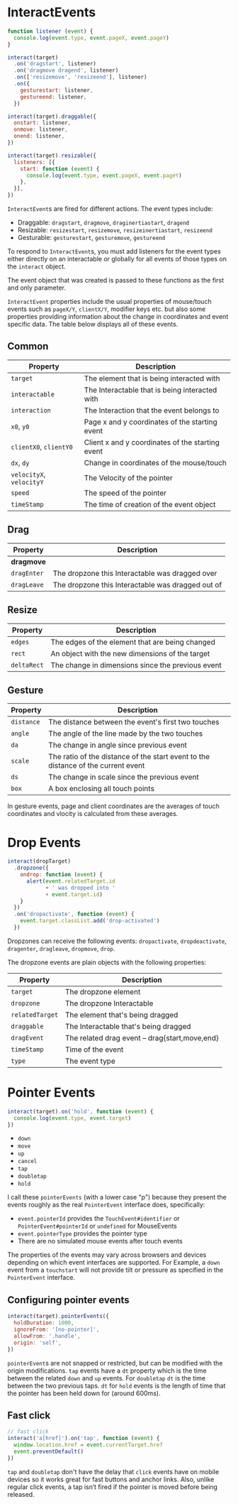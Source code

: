 InteractEvents
==============

``` javascript
function listener (event) {
  console.log(event.type, event.pageX, event.pageY)
}

interact(target)
  .on('dragstart', listener)
  .on('dragmove dragend', listener)
  .on(['resizemove', 'resizeend'], listener)
  .on({
    gesturestart: listener,
    gestureend: listener,
  })

interact(target).draggable({
  onstart: listener,
  onmove: listener,
  onend: listener,
})

interact(target).resizable({
  listeners: [{
    start: function (event) {
      console.log(event.type, event.pageX, event.pageY)
    },
  }],
})
```

`InteractEvent`s are fired for different actions. The event types include:

 - Draggable: `dragstart`, `dragmove`, `draginertiastart`, `dragend`
 - Resizable: `resizestart`, `resizemove`, `resizeinertiastart`, `resizeend`
 - Gesturable: `gesturestart`, `gesturemove`, `gestureend`

To respond to `InteractEvent`s, you must add listeners for the event types either
directly on an interactable or globally for all events of those types on the
`interact` object.

The event object that was created is passed to these functions as the first and
only parameter.

`InteractEvent` properties include the usual properties of mouse/touch events
such as `pageX/Y`, `clientX/Y`, modifier keys etc. but also some properties
providing information about the change in coordinates and event specific data.
The table below displays all of these events.

Common
------

| Property                | Description                                       |
| ----------------------- | --------------------------------------------------|
| `target`                | The element that is being interacted with         |
| `interactable`          | The Interactable that is being interacted with    |
| `interaction`           | The Interaction that the event belongs to         |
| `x0`, `y0`              | Page x and y coordinates of the starting event    |
| `clientX0`, `clientY0`  | Client x and y coordinates of the starting event  |
| `dx`, `dy`              | Change in coordinates of the mouse/touch          |
| `velocityX`, `velocityY`| The Velocity of the pointer                       |
| `speed`                 | The speed of the pointer                          |
| `timeStamp`             | The time of creation of the event object          |

Drag
----

| Property                | Description                                       |
| ----------------------- | --------------------------------------------------|
| **dragmove**            |                                                   |
| `dragEnter`             | The dropzone this Interactable was dragged over   |
| `dragLeave`             | The dropzone this Interactable was dragged out of |

Resize
------

| Property                | Description                                       |
| ----------------------- | --------------------------------------------------|
| `edges`                 | The edges of the element that are being changed   |
| `rect`                  | An object with the new dimensions of the target   |
| `deltaRect`             | The change in dimensions since the previous event |

Gesture
-------

| Property                | Description                                       |
| ----------------------- | --------------------------------------------------|
| `distance`              | The distance between the event's first two touches|
| `angle`                 | The angle of the line made by the two touches     |
| `da`                    | The change in angle since previous event          |
| `scale`                 | The ratio of the distance of the start event to the distance of the current event |
| `ds`                    | The change in scale since the previous event      |
| `box`                   | A box enclosing all touch points                  |

In gesture events, page and client coordinates are the averages of touch
coordinates and vlocity is calculated from these averages.

Drop Events
===========

```javascript
interact(dropTarget)
  .dropzone({
    ondrop: function (event) {
      alert(event.relatedTarget.id
            + ' was dropped into '
            + event.target.id)
    }
  })
  .on('dropactivate', function (event) {
    event.target.classList.add('drop-activated')
  })
```

Dropzones can receive the following events: `dropactivate`, `dropdeactivate`,
`dragenter`, `dragleave`, `dropmove`, `drop`.

The dropzone events are plain objects with the following properties:

| Property                | Description                                       |
| ----------------------- | --------------------------------------------------|
| `target`                | The dropzone element                              |
| `dropzone`              | The dropzone Interactable                         |
| `relatedTarget`         | The element that's being dragged                  |
| `draggable`             | The Interactable that's being dragged             |
| `dragEvent`             | The related drag event – drag{start,move,end}     |
| `timeStamp`             | Time of the event                                 |
| `type`                  | The event type                                    |


Pointer Events
==============

```javascript
interact(target).on('hold', function (event) {
  console.log(event.type, event.target)
})
```

 - `down`
 - `move`
 - `up`
 - `cancel`
 - `tap`
 - `doubletap`
 - `hold`

I call these `pointerEvents` (with a lower case "p") because they present the
events roughly as the real `PointerEvent` interface does, specifically:

 - `event.pointerId` provides the `TouchEvent#identifier` or
 `PointerEvent#pointerId` or `undefined` for MouseEvents
 - `event.pointerType` provides the pointer type
 - There are no simulated mouse events after touch events

<aside class="notice">
  The properties of the events may vary across browsers and devices depending on
  which event interfaces are supported. For Example, a <code>down</code> event
  from a <code>touchstart</code> will not provide tilt or pressure as specified
  in the <code>PointerEvent</code> interface.
</aside>

Configuring pointer events
--------------------------

```javascript
interact(target).pointerEvents({
  holdDuration: 1000,
  ignoreFrom: '[no-pointer]',
  allowFrom: '.handle',
  origin: 'self',
})
```

`pointerEvent`s are not snapped or restricted, but can be modified with the
origin modifications. `tap` events have a `dt` property which is the time
between the related `down` and `up` events. For `doubletap` `dt` is the time
between the two previous taps.  `dt` for `hold` events is the length of time
that the pointer has been held down for (around 600ms).

Fast click
----------

```javascript
// fast click
interact('a[href]').on('tap', function (event) {
  window.location.href = event.currentTarget.href
  event.preventDefault()
})
```

`tap` and `doubletap` don't have the delay that `click` events have on mobile
devices so it works great for fast buttons and anchor links. Also, unlike
regular click events, a tap isn’t fired if the pointer is moved before being
released.

